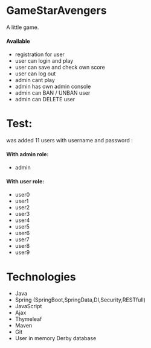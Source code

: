# GameStarAvengers

A little game.

#### Available
- registration for user
- user can login and play
- user can save and check own score
- user can log out
- admin cant play
- admin has own admin console
- admin can BAN / UNBAN user
- admin can DELETE user

# Test:
was added 11 users with username and password :
#### With admin role:
- admin 
#### With user role:
- user0
- user1
- user2
- user3
- user4
- user5
- user6
- user7
- user8
- user9

# Technologies
- Java
- Spring (SpringBoot,SpringData,DI,Security,RESTfull)
- JavaScript
- Ajax
- Thymeleaf
- Maven
- Git 
- User in memory Derby database